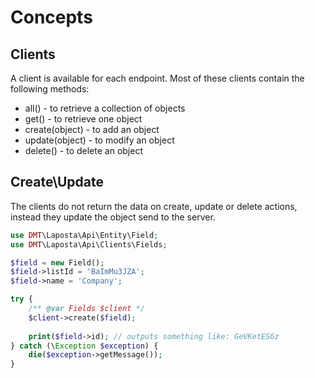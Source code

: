 # Concepts

## Clients

A client is available for each endpoint. Most of these clients contain the following methods:
 * all() - to retrieve a collection of objects 
 * get() - to retrieve one object 
 * create(object) - to add an object  
 * update(object) - to modify an object
 * delete() - to delete an object

## Create\Update

The clients do not return the data on create, update or delete actions, instead
they update the object send to the server.

```php
use DMT\Laposta\Api\Entity\Field;
use DMT\Laposta\Api\Clients\Fields;

$field = new Field();
$field->listId = 'BaImMu3JZA';
$field->name = 'Company';

try {
    /** @var Fields $client */
    $client->create($field);
    
    print($field->id); // outputs something like: GeVKetES6z
} catch (\Exception $exception) {
    die($exception->getMessage());
}
```
